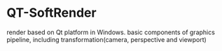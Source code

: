 # QT-SoftRender
render based on Qt platform in Windows.
basic components of graphics pipeline, including transformation(camera, perspective and viewport)
